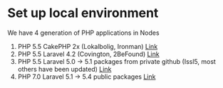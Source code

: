 # Set up local environment

We have 4 generation of PHP applications in Nodes

1) PHP 5.5 CakePHP 2x (Lokalbolig, Ironman) [Link](https://github.com/nodes-php/readme/blob/master/Guides/Setup/setup-php5-local-enviroment.md)
2) PHP 5.5 Laravel 4.2 (Covington, 2BeFound) [Link](https://github.com/nodes-php/readme/blob/master/Guides/Setup/setup-php5-local-enviroment.md)
3) PHP 5.5 Laravel 5.0 -> 5.1 packages from private github (Issl5, most others have been updated) [Link](https://github.com/nodes-php/readme/blob/master/Guides/Setup/setup-php5-local-enviroment.md)
4) PHP 7.0 Laravel 5.1 -> 5.4 public packages [Link](https://github.com/nodes-php/readme/blob/master/Guides/Setup/setup-php7-local-enviroment.md)
